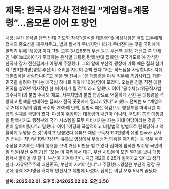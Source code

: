 # **제목: 한국사 강사 전한길 “계엄령=계몽령”…음모론 이어 또 망언**

  내용: 부산 윤석열 탄핵 반대 기도회 참석“(윤석열 대통령의) 비상계엄은 국민 모두에게 정치의 중요성을 깨우쳐주고, 법과 질서가 무너지면 나라가 무너진다는 것을 국민에게 알리기 위해 ‘계몽령’이다.”1일 오후 3시26분께 부산 동구 부산역 광장. 개신교 쪽 단체인 ‘세이브코리아’가 주최하는 윤석열 대통령 탄핵 반대 집회인 ‘구국기도회’에 참석한 한국사 강사 전한길씨가 이렇게 주장했다. 그의 말에 부산역 광장에 가득 메운 집회 참가자 1만3천여명(경찰 추산)이 소리를 지르며 손뼉 쳤다.“저는 하느님을 사랑합니다. 자유대한민국을 사랑합니다”고 운을 뗀 전씨는 “윤 대통령을 다시 직무에 복귀시키고, 대한민국을 살려야 한다는 애국심 하나로 이렇게 100만명이 모였다. 오늘은 침몰 직전 대한민국을 살려낸 역사적인 한 페이지가 될 것”이라고 말했다. 이어 “공수처(고위공직자범죄수사처)의 불법 수사와 체포, 서부지법의 불법 영장으로 억울하게 갇힌 윤 대통령을 석방하고 탄핵을 반대하는 집회가 전국 곳곳에서 열리고 있다”고 했다. 전씨는 또 “계엄으로 거대 야당의 입법 폭주와 29차례 탄핵, 일방적 예산 삭감으로 행정부를 마비시킨 야당의 실체를 국민이 봤다. 야당이 주장하는 대통령의 내란이 아니라, 국민이 뽑은 대통령을 탄핵시키고 행정부와 국가 시스템을 모두 마비시키는 자는 거대 야당이라는 것을 국민이 알아버렸다”고 말했다. 이어 “야당의 폭압적이고 비합법적 방법으로 탄핵당하고 억울하게 누명을 쓴 것”이라고 덧붙였다.유튜브 채널 구독자 110만명의 유명 한국사 강사인 전씨는 지난달 19일 자신의 유튜브 영상에서 부정선거 의혹을 제기하는 등 극우 세력 주장을 지지하는 여러 행태를 보여 거센 비판을 받고 있다.집회에 참석한 박수영 국민의힘 의원(부산 수영구)은 “오늘 이 자리에서 대구, 부산 시민들이 모인 열기를 보니 대통령께서 돌아올 것 같다. 부산이 지켜야 한다. 지금 제2의 6·25가 벌어지고 있다고 생각한다. 자유민주주의 대한민국, 부산이 지켜야 한다”고 주장했다.경찰은 부산역 광장 곳곳에 경력 320명을 배치해 안전사고 예방에 나섰다. 집회는 이날 오후 5시께 끝났다.

  **날짜: 2025.02.01. 오후 5:242025.02.02. 오전 3:50**
